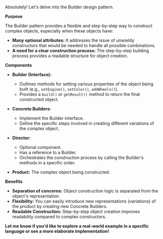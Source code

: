 Absolutely! Let's delve into the Builder design pattern.

**Purpose**

The Builder pattern provides a flexible and step-by-step way to construct complex objects, especially when these objects have:

* **Many optional attributes:** It addresses the issue of unwieldy constructors that would be needed to handle all possible combinations.
* **A need for a clear construction process:** The step-by-step building process provides a readable structure for object creation.

**Components**

* **Builder (Interface):**
    - Outlines methods for setting various properties of the object being built (e.g., `setEngine()`, `setColor()`, `addWheels()`).
    - Provides a `build()` or `getResult()` method to return the final constructed object.

* **Concrete Builders:**
    - Implement the Builder interface.
    - Define the specific steps involved in creating different variations of the complex object.

* **Director:**
    - Optional component.
    - Has a reference to a Builder.
    - Orchestrates the construction process by calling the Builder's methods in a specific order.

* **Product:** The complex object being constructed.


**Benefits**

* **Separation of concerns:**  Object construction logic is separated from the object's representation.
* **Flexibility:** You can easily introduce new representations (variations) of the product by creating new Concrete Builders.
* **Readable Construction:**  Step-by-step object creation improves readability compared to complex constructors.

**Let me know if you'd like to explore a real-world example in a specific language or see a more elaborate implementation!**
